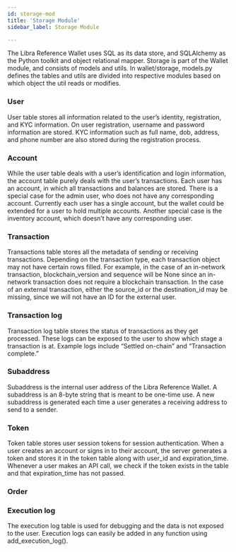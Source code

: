 ```yaml
---
id: storage-mod
title: 'Storage Module'
sidebar_label: Storage Module

---
```




The Libra Reference Wallet uses SQL as its data store, and SQLAlchemy as the Python toolkit and object relational mapper. Storage is part of the Wallet module, and consists of models and utils. In wallet/storage, models.py defines the tables and utils are divided into respective modules based on which object the util reads or modifies. 

### User

User table stores all information related to the user’s identity, registration, and KYC information. On user registration, username and password information are stored. KYC information such as full name, dob, address, and phone number are also stored during the registration process. 

### Account

While the user table deals with a user’s identification and login information, the account table purely deals with the user’s transactions. Each user has an account, in which all transactions and balances are stored. There is a special case for the admin user, who does not have any corresponding account. Currently each user has a single account, but the wallet could be extended for a user to hold multiple accounts. Another special case is the inventory account, which doesn’t have any corresponding user. 

### Transaction

Transactions table stores all the metadata of sending or receiving transactions. Depending on the transaction type, each transaction object may not have certain rows filled. For example, in the case of an in-network transaction, blockchain_version and sequence will be None since an in-network transaction does not require a blockchain transaction. In the case of an external transaction, either the source_id or the destination_id may be missing, since we will not have an ID for the external user. 

### Transaction log

Transaction log table stores the status of transactions as they get processed. These logs can be exposed to the user to show which stage a transaction is at. Example logs include “Settled on-chain” and “Transaction complete.”

### Subaddress

Subaddress is the internal user address of the Libra Reference Wallet. A subaddress is an 8-byte string that is meant to be one-time use. A new subaddress is generated each time a user generates a receiving address to send to a sender. 

### Token

Token table stores user session tokens for session authentication. When a user creates an account or signs in to their account, the server generates a token and stores it in the token table along with user_id and expiration_time. Whenever a user makes an API call, we check if the token exists in the table and that expiration_time has not passed. 

### Order





### Execution log

The execution log table is used for debugging and the data is not exposed to the user. Execution logs can easily be added in any function using add_execution_log(). 

